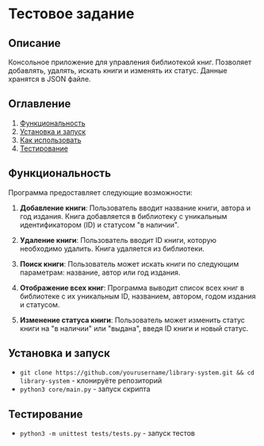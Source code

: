 # Тестовое задание

## Описание

Консольное приложение для управления библиотекой книг. Позволяет добавлять, удалять, искать книги и изменять их статус. Данные хранятся в JSON файле.


## Оглавление
1. [Функциональность](#функциональность)
2. [Установка и запуск](#установка-и-запуск)
3. [Как использовать](#как-использовать)
5. [Тестирование](#тестирование)

## Функциональность

Программа предоставляет следующие возможности:

1. **Добавление книги**: Пользователь вводит название книги, автора и год издания. Книга добавляется в библиотеку с уникальным идентификатором (ID) и статусом "в наличии".
   
2. **Удаление книги**: Пользователь вводит ID книги, которую необходимо удалить. Книга удаляется из библиотеки.

3. **Поиск книги**: Пользователь может искать книги по следующим параметрам: название, автор или год издания.

4. **Отображение всех книг**: Программа выводит список всех книг в библиотеке с их уникальным ID, названием, автором, годом издания и статусом.

5. **Изменение статуса книги**: Пользователь может изменить статус книги на "в наличии" или "выдана", введя ID книги и новый статус.

## Установка и запуск

   
*   `git clone https://github.com/yourusername/library-system.git && cd library-system` - клонируёте репозиторий
*   `python3 core/main.py` - запуск скрипта
   
## Тестирование

* `python3 -m unittest tests/tests.py` - запуск тестов
